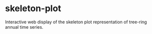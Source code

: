 # skeleton-plot
Interactive web display of the skeleton plot representation of tree-ring annual time series.
